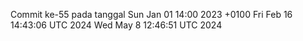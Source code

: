 Commit ke-55 pada tanggal Sun Jan 01 14:00 2023 +0100
Fri Feb 16 14:43:06 UTC 2024
Wed May  8 12:46:51 UTC 2024
